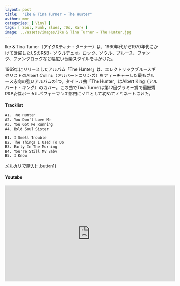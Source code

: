 ```yaml
---
layout: post
title:  "Ike & Tina Turner – The Hunter"
author: mmr
categories: [ Vinyl ]
tags: [ Soul, Funk, Blues, 70s, Rare ]
image: ../assets/images/Ike & Tina Turner – The Hunter.jpg
---
```


Ike & Tina Turner（アイク&ティナ・ターナー）は、1960年代から1970年代にかけて活躍したUSのR&B・ソウルデュオ。ロック、ソウル、ブルース、ファンク、ファンクロックなど幅広い音楽スタイルを手がけた。

1969年にリリースしたアルバム「The Hunter」は、エレクトリックブルースギタリストのAlbert Collins（アルバートコリンズ）をフィーチャーした最もブルース志向の強いアルバムの1つ。タイトル曲「The Hunter」はAlbert King（アルバート・キング）のカバー。この曲でTina Turnerは第12回グラミー賞で最優秀R&B女性ボーカルパフォーマンス部門にソロとして初めてノミネートされた。

#### Tracklist
```md
A1. The Hunter
A2. You Don't Love Me
A3. You Got Me Running
A4. Bold Soul Sister

B1. I Smell Trouble
B2. The Things I Used To Do
B3. Early In The Morning
B4. You're Still My Baby
B5. I Know
```

[メルカリで購入](https://jp.mercari.com/item/m74775936119?afid=6142608987){: .button1}

#### Youtube 
<iframe width="560" height="315" src="https://www.youtube.com/embed/r0F5ypDEbuc?si=VThOXDu2r5MxR2zB" title="YouTube video player" frameborder="0" allow="accelerometer; autoplay; clipboard-write; encrypted-media; gyroscope; picture-in-picture; web-share" referrerpolicy="strict-origin-when-cross-origin" allowfullscreen></iframe>